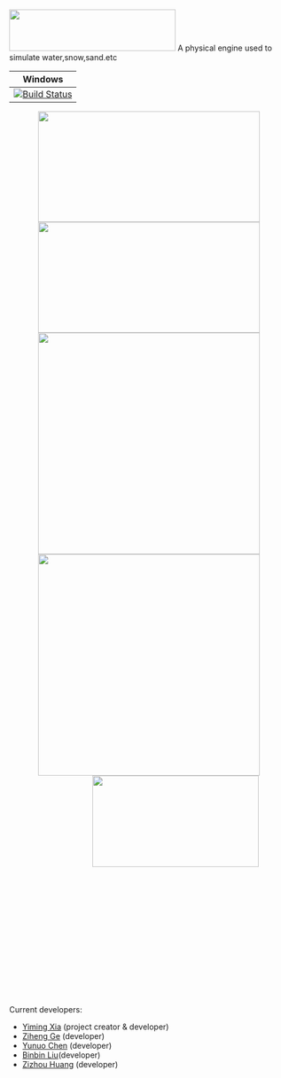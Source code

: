 # <div align=left>
 <img width="300" height="75" src="https://github.com/YiYiXia/Flame/blob/master/Show/Flame.png">
</div>
A physical engine used to simulate water,snow,sand.etc


| **Windows** |
|---------------------|
|[![Build Status](https://ci.appveyor.com/api/projects/status/github/YiYiXia/flame?branch=master&svg=true)](https://ci.appveyor.com/project/YiYiXia/flame)|

<div align=center>
 <img width="400" height="200" src="https://github.com/YiYiXia/Flame/blob/master/Show/18.05.27_SAND2.gif">
 <img width="400" height="200" src="https://github.com/YiYiXia/Flame/blob/master/Show/18.05.27_SAND8.gif"/>
 <img width="400" height="400" src="https://github.com/YiYiXia/Flame/blob/master/Show/18.05.28_ELASTIC.gif">
 <img width="400" height="400" src="https://github.com/YiYiXia/Flame/blob/master/Show/18.05.24_Snow.gif">
</div>
 <div align=center >
 <div style="margin-right:auto;width:600px;height:400px">
  <img width="300" height="165" src="https://github.com/YiYiXia/Flame/blob/master/Show/18.05.08-sand2.gif">
</div>
</div>

Current developers:
 - [Yiming Xia](http://home.ustc.edu.cn/~byxym/) (project creator & developer)
 - [Ziheng Ge](http://home.ustc.edu.cn/~gzh1057/) (developer)
 - [Yunuo Chen](https://github.com/yunuoch/) (developer)
 - [Binbin Liu](https://github.com/code-roamer)(developer)
 - [Zizhou Huang](https://github.com/Huangzizhou) (developer)
